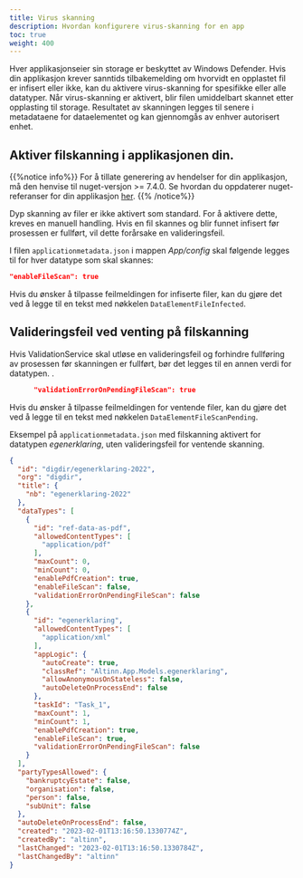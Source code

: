 ```yaml
---
title: Virus skanning
description: Hvordan konfigurere virus-skanning for en app
toc: true
weight: 400
---
```


Hver applikasjonseier sin storage er beskyttet av Windows Defender. Hvis din applikasjon krever sanntids tilbakemelding om hvorvidt en opplastet fil er infisert eller ikke, kan du aktivere virus-skanning for spesifikke eller alle datatyper. Når virus-skanning er aktivert, blir filen umiddelbart skannet etter opplasting til storage. Resultatet av skanningen legges til senere i metadataene for dataelementet og kan gjennomgås av enhver autorisert enhet.

## Aktiver filskanning i applikasjonen din. 

{{%notice info%}}
For å tillate generering av hendelser for din applikasjon, må den henvise til nuget-versjon >= 7.4.0. Se hvordan du oppdaterer nuget-referanser for din applikasjon [her](/nb/altinn-studio/v8/guides/administration/maintainance/dependencies/).
{{% /notice%}}

Dyp skanning av filer er ikke aktivert som standard. For å aktivere dette, kreves en manuell handling. Hvis en fil skannes og blir funnet infisert før prosessen er fullført, vil dette forårsake en valideringsfeil.

I filen `applicationmetadata.json` i mappen _App/config_ skal følgende legges til for hver datatype som skal skannes:

```json
"enableFileScan": true
```

Hvis du ønsker å tilpasse feilmeldingen for infiserte filer, kan du gjøre det ved å legge til en tekst med nøkkelen `DataElementFileInfected`.

## Valideringsfeil ved venting på filskanning

Hvis ValidationService skal utløse en valideringsfeil og forhindre fullføring av prosessen før skanningen er fullført, bør det legges til en annen verdi for datatypen.
.
```json
      "validationErrorOnPendingFileScan": true
```
Hvis du ønsker å tilpasse feilmeldingen for ventende filer, kan du gjøre det ved å legge til en tekst med nøkkelen `DataElementFileScanPending`.

Eksempel på `applicationmetadata.json` med filskanning aktivert for datatypen _egenerklaring_, uten valideringsfeil for ventende skanning.

```json
{
  "id": "digdir/egenerklaring-2022",
  "org": "digdir",
  "title": {
    "nb": "egenerklaring-2022"
  },
  "dataTypes": [
    {
      "id": "ref-data-as-pdf",
      "allowedContentTypes": [
        "application/pdf"
      ],
      "maxCount": 0,
      "minCount": 0,
      "enablePdfCreation": true,
      "enableFileScan": false,
      "validationErrorOnPendingFileScan": false
    },
    {
      "id": "egenerklaring",
      "allowedContentTypes": [
        "application/xml"
      ],
      "appLogic": {
        "autoCreate": true,
        "classRef": "Altinn.App.Models.egenerklaring",
        "allowAnonymousOnStateless": false,
        "autoDeleteOnProcessEnd": false
      },
      "taskId": "Task_1",
      "maxCount": 1,
      "minCount": 1,
      "enablePdfCreation": true,
      "enableFileScan": true,
      "validationErrorOnPendingFileScan": false
    }
  ],
  "partyTypesAllowed": {
    "bankruptcyEstate": false,
    "organisation": false,
    "person": false,
    "subUnit": false
  },
  "autoDeleteOnProcessEnd": false,
  "created": "2023-02-01T13:16:50.1330774Z",
  "createdBy": "altinn",
  "lastChanged": "2023-02-01T13:16:50.1330784Z",
  "lastChangedBy": "altinn"
}
```
